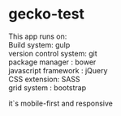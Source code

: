 # gecko-test
This app runs on:  
Build system: gulp  
version control system: git  
package manager : bower  
javascript framework : jQuery  
CSS extension: SASS  
grid system : bootstrap

it`s mobile-first and responsive
